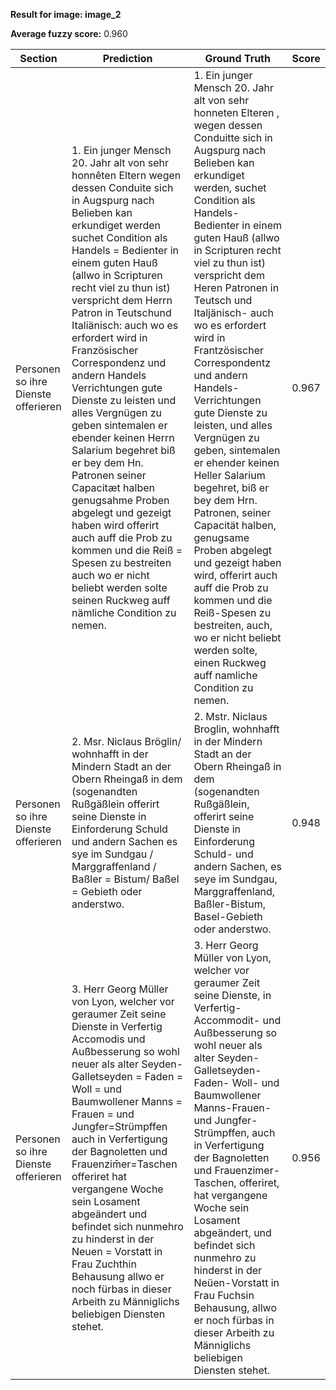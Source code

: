 **Result for image: image_2**

**Average fuzzy score:** 0.960

| Section | Prediction | Ground Truth | Score |
|---------|------------|--------------|-------|
| Personen so ihre Dienste offerieren | 1. Ein junger Mensch 20. Jahr alt von sehr honnêten Eltern wegen dessen Conduite sich in Augspurg nach Belieben kan erkundiget werden suchet Condition als Handels = Bedienter in einem guten Hauß (allwo in Scripturen recht viel zu thun ist) verspricht dem Herrn Patron in Teutschund Italiänisch: auch wo es erfordert wird in Französischer Correspondenz und andern Handels Verrichtungen gute Dienste zu leisten und alles Vergnügen zu geben sintemalen er ebender keinen Herrn Salarium begehret biß er bey dem Hn. Patronen seiner Capacitæt halben genugsahme Proben abgelegt und gezeigt haben wird offerirt auch auff die Prob zu kommen und die Reiß = Spesen zu bestreiten auch wo er nicht beliebt werden solte seinen Ruckweg auff nämliche Condition zu nemen. | 1. Ein junger Mensch 20. Jahr alt von sehr honneten Elteren , wegen dessen Conduitte sich in Augspurg nach Belieben kan erkundiget werden, suchet Condition als Handels-Bedienter in einem guten Hauß (allwo in Scripturen recht viel zu thun ist) verspricht dem Heren Patronen in Teutsch und Italjänisch- auch wo es erfordert wird in Frantzösischer Correspondentz und andern Handels- Verrichtungen gute Dienste zu leisten, und alles Vergnügen zu geben, sintemalen er ehender keinen Heller Salarium begehret, biß er bey dem Hrn. Patronen, seiner Capacität halben, genugsame Proben abgelegt und gezeigt haben wird, offerirt auch auff die Prob zu kommen und die Reiß-Spesen zu bestreiten, auch, wo er nicht beliebt werden solte, einen Ruckweg auff namliche Condition zu nemen. | 0.967 |
| Personen so ihre Dienste offerieren | 2. Msr. Niclaus Bröglin/ wohnhafft in der Mindern Stadt an der Obern Rheingaß in dem (sogenandten Rußgäßlein offerirt seine Dienste in Einforderung Schuld und andern Sachen es sye im Sundgau / Marggraffenland / Baßler = Bistum/ Baßel = Gebieth oder anderstwo. | 2. Mstr. Niclaus Broglin, wohnhafft in der Mindern Stadt an der Obern Rheingaß in dem (sogenandten Rußgäßlein, offerirt seine Dienste in Einforderung Schuld- und andern Sachen, es seye im Sundgau, Marggraffenland, Baßler-Bistum, Basel-Gebieth oder anderstwo. | 0.948 |
| Personen so ihre Dienste offerieren | 3. Herr Georg Müller von Lyon, welcher vor geraumer Zeit seine Dienste in Verfertig Accomodis und Außbesserung so wohl neuer als alter Seyden-Galletseyden = Faden = Woll = und Baumwollener Manns = Frauen = und Jungfer=Strümpffen auch in Verfertigung der Bagnoletten und Frauenzim̄er=Taschen offeriret hat vergangene Woche sein Losament abgeändert und befindet sich nunmehro zu hinderst in der Neuen = Vorstatt in Frau Zuchthin Behausung allwo er noch fürbas in dieser Arbeith zu Männiglichs beliebigen Diensten stehet. | 3. Herr Georg Müller von Lyon, welcher vor geraumer Zeit seine Dienste, in Verfertig-Accommodit- und Außbesserung so wohl neuer als alter Seyden- Galletseyden-Faden- Woll- und Baumwollener Manns-Frauen- und Jungfer-Strümpffen, auch in Verfertigung der Bagnoletten und Frauenzimer-Taschen, offeriret, hat vergangene Woche sein Losament abgeändert, und befindet sich nunmehro zu hinderst in der Neüen-Vorstatt in Frau Fuchsin Behausung, allwo er noch fürbas in dieser Arbeith zu Männiglichs beliebigen Diensten stehet. | 0.956 |
